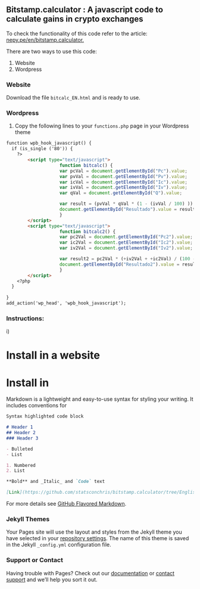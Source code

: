 ## Bitstamp.calculator : A javascript code to calculate gains in crypto exchanges
To check the functionality of this code refer to the article: [nepy.pe/en/bitstamp.calculator.](http://www.nepy.pe/en/crypto/invest-in-cryptocurrencies-basic-math-to-start-winning/) 

There are two ways to use this code:
1. Website
2. Wordpress

### Website

Download the file `bitcalc_EN.html` and is ready to use.

### Wordpress

1. Copy the following lines to your `functions.php` page in your Wordpress theme
```markdown
function wpb_hook_javascript() {
  if (is_single ('80')) { 
    ?>
        <script type="text/javascript">
                    function bitcalc() {
					var pcVal = document.getElementById("Pc").value;
					var pvVal = document.getElementById("Pv").value;
					var icVal = document.getElementById("Ic").value;
					var ivVal = document.getElementById("Iv").value;
					var qVal = document.getElementById("Q").value;

					var result = (pvVal * qVal * (1 - (ivVal / 100) )) - (pcVal * qVal * (1 + (icVal / 100) ));
					document.getElementById("Resultado").value = result;
				    }
        </script>
		<script type="text/javascript">
                    function bitcalc2() {
					var pc2Val = document.getElementById("Pc2").value;
					var ic2Val = document.getElementById("Ic2").value;
					var iv2Val = document.getElementById("Iv2").value;

					var result2 = pc2Val * (+iv2Val + +ic2Val) / (100 - (1*iv2Val)) ;
					document.getElementById("Resultado2").value = result2;
				    }
        </script>
    <?php
  }
	  
}
add_action('wp_head', 'wpb_hook_javascript');
```


### Instructions:
i)

# Install in a website

# Install in

Markdown is a lightweight and easy-to-use syntax for styling your writing. It includes conventions for

```markdown
Syntax highlighted code block

# Header 1
## Header 2
### Header 3

- Bulleted
- List

1. Numbered
2. List

**Bold** and _Italic_ and `Code` text

[Link](https://github.com/statsconchris/bitstamp.calculator/tree/English) and ![Image](src)
```

For more details see [GitHub Flavored Markdown](https://github.com/statsconchris/bitstamp.calculator/tree/English).

### Jekyll Themes

Your Pages site will use the layout and styles from the Jekyll theme you have selected in your [repository settings](https://github.com/statsconchris/nepy_bitCalculator/settings). The name of this theme is saved in the Jekyll `_config.yml` configuration file.

### Support or Contact

Having trouble with Pages? Check out our [documentation](https://docs.github.com/categories/github-pages-basics/) or [contact support](https://support.github.com/contact) and we’ll help you sort it out.
